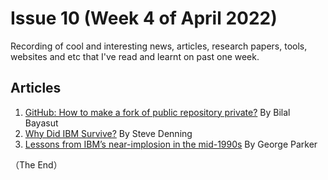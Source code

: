 # Issue 10 (Week 4 of April 2022)

Recording of cool and interesting news, articles, research papers, tools, websites and etc that I've read and learnt on past one week.

## Articles
1. [GitHub: How to make a fork of public repository private?](https://medium.com/@bilalbayasut/github-how-to-make-a-fork-of-public-repository-private-6ee8cacaf9d3) By Bilal Bayasut
2. [Why Did IBM Survive?](https://www.forbes.com/sites/stevedenning/2011/07/10/why-did-ibm-survive/?sh=d5527021cac4) By Steve Denning
3. [Lessons from IBM’s near-implosion in the mid-1990s](https://qz.com/26018/it-companies-could-learn-how-ibm-turned-around-in-the-nineties/) By George Parker

（The End）